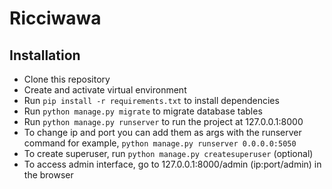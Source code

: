 # Ricciwawa

## Installation
* Clone this repository
* Create and activate virtual environment
* Run `pip install -r requirements.txt` to install dependencies
* Run `python manage.py migrate` to migrate database tables
* Run `python manage.py runserver` to run the project at 127.0.0.1:8000
* To change ip and port you can add them as args with the runserver command for example, `python manage.py runserver 0.0.0.0:5050`
* To create superuser, run `python manage.py createsuperuser` (optional)
* To access admin interface, go to 127.0.0.1:8000/admin (ip:port/admin) in the browser
